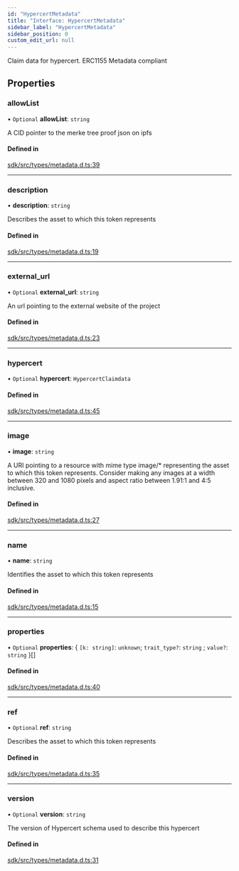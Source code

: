 ```yaml
---
id: "HypercertMetadata"
title: "Interface: HypercertMetadata"
sidebar_label: "HypercertMetadata"
sidebar_position: 0
custom_edit_url: null
---
```


Claim data for hypercert. ERC1155 Metadata compliant

## Properties

### allowList

• `Optional` **allowList**: `string`

A CID pointer to the merke tree proof json on ipfs

#### Defined in

[sdk/src/types/metadata.d.ts:39](https://github.com/hypercerts-org/hypercerts/blob/d4ff8ba/sdk/src/types/metadata.d.ts#L39)

---

### description

• **description**: `string`

Describes the asset to which this token represents

#### Defined in

[sdk/src/types/metadata.d.ts:19](https://github.com/hypercerts-org/hypercerts/blob/d4ff8ba/sdk/src/types/metadata.d.ts#L19)

---

### external_url

• `Optional` **external_url**: `string`

An url pointing to the external website of the project

#### Defined in

[sdk/src/types/metadata.d.ts:23](https://github.com/hypercerts-org/hypercerts/blob/d4ff8ba/sdk/src/types/metadata.d.ts#L23)

---

### hypercert

• `Optional` **hypercert**: `HypercertClaimdata`

#### Defined in

[sdk/src/types/metadata.d.ts:45](https://github.com/hypercerts-org/hypercerts/blob/d4ff8ba/sdk/src/types/metadata.d.ts#L45)

---

### image

• **image**: `string`

A URI pointing to a resource with mime type image/\* representing the asset to which this token represents. Consider making any images at a width between 320 and 1080 pixels and aspect ratio between 1.91:1 and 4:5 inclusive.

#### Defined in

[sdk/src/types/metadata.d.ts:27](https://github.com/hypercerts-org/hypercerts/blob/d4ff8ba/sdk/src/types/metadata.d.ts#L27)

---

### name

• **name**: `string`

Identifies the asset to which this token represents

#### Defined in

[sdk/src/types/metadata.d.ts:15](https://github.com/hypercerts-org/hypercerts/blob/d4ff8ba/sdk/src/types/metadata.d.ts#L15)

---

### properties

• `Optional` **properties**: \{ `[k: string]`: `unknown`; `trait_type?`: `string` ; `value?`: `string` }[]

#### Defined in

[sdk/src/types/metadata.d.ts:40](https://github.com/hypercerts-org/hypercerts/blob/d4ff8ba/sdk/src/types/metadata.d.ts#L40)

---

### ref

• `Optional` **ref**: `string`

Describes the asset to which this token represents

#### Defined in

[sdk/src/types/metadata.d.ts:35](https://github.com/hypercerts-org/hypercerts/blob/d4ff8ba/sdk/src/types/metadata.d.ts#L35)

---

### version

• `Optional` **version**: `string`

The version of Hypercert schema used to describe this hypercert

#### Defined in

[sdk/src/types/metadata.d.ts:31](https://github.com/hypercerts-org/hypercerts/blob/d4ff8ba/sdk/src/types/metadata.d.ts#L31)
